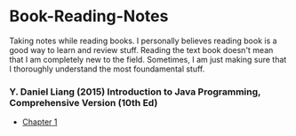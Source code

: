 # Book-Reading-Notes

Taking notes while reading books. I personally believes reading book is a good way to learn and review stuff. Reading the text book doesn't mean that I am completely new to the field. Sometimes, I am just making sure that I thoroughly understand the most foundamental stuff.

<h3> Y. Daniel Liang (2015) Introduction to Java Programming, Comprehensive Version (10th Ed)</h3>
<ul>
  <li><a href="https://github.com/CurtisNewbie/Book-Reading-Notes/tree/master/(D.%20Daniel%20Liang%2C%202015)%20Introduction%20to%20Java%20Programming/Chap%201">Chapter 1</a></li>
</ul>
